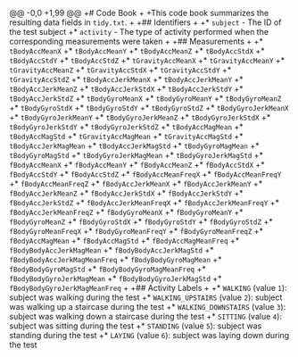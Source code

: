 @@ -0,0 +1,99 @@
 +# Code Book
 +
 +This code book summarizes the resulting data fields in `tidy.txt`.
 +
 +## Identifiers
 +
 +* `subject` - The ID of the test subject
 +* `activity` - The type of activity performed when the corresponding measurements were taken
 +
 +## Measurements
 +
 +* `tBodyAccMeanX`
 +* `tBodyAccMeanY`
 +* `tBodyAccMeanZ`
 +* `tBodyAccStdX`
 +* `tBodyAccStdY`
 +* `tBodyAccStdZ`
 +* `tGravityAccMeanX`
 +* `tGravityAccMeanY`
 +* `tGravityAccMeanZ`
 +* `tGravityAccStdX`
 +* `tGravityAccStdY`
 +* `tGravityAccStdZ`
 +* `tBodyAccJerkMeanX`
 +* `tBodyAccJerkMeanY`
 +* `tBodyAccJerkMeanZ`
 +* `tBodyAccJerkStdX`
 +* `tBodyAccJerkStdY`
 +* `tBodyAccJerkStdZ`
 +* `tBodyGyroMeanX`
 +* `tBodyGyroMeanY`
 +* `tBodyGyroMeanZ`
 +* `tBodyGyroStdX`
 +* `tBodyGyroStdY`
 +* `tBodyGyroStdZ`
 +* `tBodyGyroJerkMeanX`
 +* `tBodyGyroJerkMeanY`
 +* `tBodyGyroJerkMeanZ`
 +* `tBodyGyroJerkStdX`
 +* `tBodyGyroJerkStdY`
 +* `tBodyGyroJerkStdZ`
 +* `tBodyAccMagMean`
 +* `tBodyAccMagStd`
 +* `tGravityAccMagMean`
 +* `tGravityAccMagStd`
 +* `tBodyAccJerkMagMean`
 +* `tBodyAccJerkMagStd`
 +* `tBodyGyroMagMean`
 +* `tBodyGyroMagStd`
 +* `tBodyGyroJerkMagMean`
 +* `tBodyGyroJerkMagStd`
 +* `fBodyAccMeanX`
 +* `fBodyAccMeanY`
 +* `fBodyAccMeanZ`
 +* `fBodyAccStdX`
 +* `fBodyAccStdY`
 +* `fBodyAccStdZ`
 +* `fBodyAccMeanFreqX`
 +* `fBodyAccMeanFreqY`
 +* `fBodyAccMeanFreqZ`
 +* `fBodyAccJerkMeanX`
 +* `fBodyAccJerkMeanY`
 +* `fBodyAccJerkMeanZ`
 +* `fBodyAccJerkStdX`
 +* `fBodyAccJerkStdY`
 +* `fBodyAccJerkStdZ`
 +* `fBodyAccJerkMeanFreqX`
 +* `fBodyAccJerkMeanFreqY`
 +* `fBodyAccJerkMeanFreqZ`
 +* `fBodyGyroMeanX`
 +* `fBodyGyroMeanY`
 +* `fBodyGyroMeanZ`
 +* `fBodyGyroStdX`
 +* `fBodyGyroStdY`
 +* `fBodyGyroStdZ`
 +* `fBodyGyroMeanFreqX`
 +* `fBodyGyroMeanFreqY`
 +* `fBodyGyroMeanFreqZ`
 +* `fBodyAccMagMean`
 +* `fBodyAccMagStd`
 +* `fBodyAccMagMeanFreq`
 +* `fBodyBodyAccJerkMagMean`
 +* `fBodyBodyAccJerkMagStd`
 +* `fBodyBodyAccJerkMagMeanFreq`
 +* `fBodyBodyGyroMagMean`
 +* `fBodyBodyGyroMagStd`
 +* `fBodyBodyGyroMagMeanFreq`
 +* `fBodyBodyGyroJerkMagMean`
 +* `fBodyBodyGyroJerkMagStd`
 +* `fBodyBodyGyroJerkMagMeanFreq`
 +
 +## Activity Labels
 +
 +* `WALKING` (value `1`): subject was walking during the test
 +* `WALKING_UPSTAIRS` (value `2`): subject was walking up a staircase during the test
 +* `WALKING_DOWNSTAIRS` (value `3`): subject was walking down a staircase during the test
 +* `SITTING` (value `4`): subject was sitting during the test
 +* `STANDING` (value `5`): subject was standing during the test
 +* `LAYING` (value `6`): subject was laying down during the test
